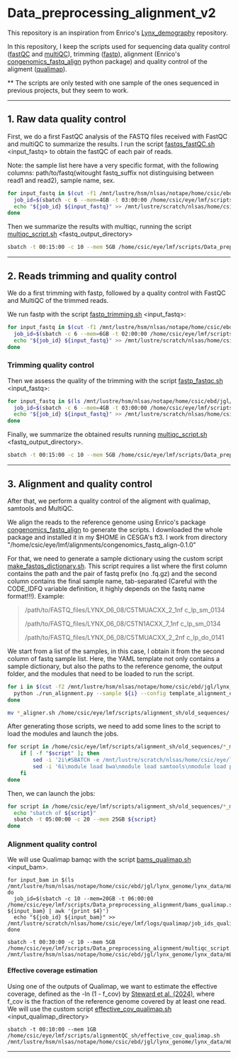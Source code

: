 # Data_preprocessing_alignment_v2

This repository is an inspiration from Enrico's [Lynx_demography](https://github.com/Enricobazzi/Lynx_Demography) repository.

In this repository, I keep the scripts used for sequencing data quality control ([fastQC](https://www.bioinformatics.babraham.ac.uk/projects/fastqc/) and [multiQC](https://multiqc.info/docs/)), trimming ([fastp](https://github.com/OpenGene/fastp)), alignment (Enrico's [congenomics_fastq_align](https://github.com/Enricobazzi/congenomics_fastq_align) python package) and quality control of the aligment ([qualimap](http://qualimap.conesalab.org/doc_html/analysis.html)).

** The scripts are only tested with one sample of the ones sequenced in previous projects, but they seem to work.

---

## 1. Raw data quality control

First, we do a first FastQC analysis of the FASTQ files received with FastQC and multiQC to summarize the results. I run the script [fastqs_fastQC.sh](https://github.com/luciamayorf/Data_preprocessing_alignment_v2/blob/main/scripts/fastqs_fastQC.sh) <input_fastq> to obtain the fastQC of each pair of reads.

Note: the sample list here have a very specific format, with the following columns: path/to/fastq(witought fastq_suffix not distinguising between read1 and read2), sample name, sex.

```bash
for input_fastq in $(cut -f1 /mnt/lustre/hsm/nlsas/notape/home/csic/ebd/jgl/lynx_genome/lynx_data/FASTQ_files/fastq_paths_samples_list_old_sequences.txt); do
  job_id=$(sbatch -c 6 --mem=4GB -t 03:00:00 /home/csic/eye/lmf/scripts/Data_preprocessing_alignment/fastqs_fastQC.sh ${input_fastq} | awk '{print $4}')
  echo "${job_id} ${input_fastq}" >> /mnt/lustre/scratch/nlsas/home/csic/eye/lmf/logs/fastqc/job_ids_fastqc_old_sequences.txt
done
```

Then we summarize the results with multiqc, running the script [multiqc_script.sh](https://github.com/luciamayorf/Data_preprocessing_alignment_v2/blob/main/scripts/multiqc_script.sh) <fastq_output_directory>

```bash
sbatch -t 00:15:00 -c 10 --mem 5GB /home/csic/eye/lmf/scripts/Data_preprocessing_alignment/multiqc_script.sh /mnt/lustre/hsm/nlsas/notape/home/csic/ebd/jgl/lynx_genome/lynx_data/FASTQ_files/genome_proyect_backup/fastq_genome_project/fastqc
```

---

## 2. Reads trimming and quality control

We do a first trimming with fastp, followed by a quality control with FastQC and MultiQC of the trimmed reads.

We run fastp with the script [fastp_trimming.sh](https://github.com/luciamayorf/Data_preprocessing_alignment_v2/blob/main/scripts/fastp_trimming.sh) <input_fastq>:
```bash
for input_fastq in $(cut -f1 /mnt/lustre/hsm/nlsas/notape/home/csic/ebd/jgl/lynx_genome/lynx_data/FASTQ_files/fastq_paths_samples_list_old_sequences.txt); do
  job_id=$(sbatch -c 6 --mem=6GB -t 02:00:00 /home/csic/eye/lmf/scripts/Data_preprocessing_alignment/fastp_trimming.sh ${input_fastq} | awk '{print $4}')
  echo "${job_id} ${input_fastq}" >> /mnt/lustre/scratch/nlsas/home/csic/eye/lmf/logs/fastp/job_ids_fastp_old_sequences.txt
done
```

### Trimming quality control

Then we assess the quality of the trimming with the script [fastp_fastqc.sh](https://github.com/luciamayorf/Data_preprocessing_alignment_v2/blob/main/scripts/fastp_fastqc.sh) <input_fastq>:

```bash
for input_fastq in $(ls /mnt/lustre/hsm/nlsas/notape/home/csic/ebd/jgl/lynx_genome/lynx_data/FASTQ_files/genome_proyect_backup/fastq_genome_project/fastp/*.fastp.fastq.gz); do
  job_id=$(sbatch -c 6 --mem=4GB -t 03:00:00 /home/csic/eye/lmf/scripts/Data_preprocessing_alignment/fastp_fastqc.sh ${input_fastq} | awk '{print $4}')
  echo "${job_id} ${input_fastq}" >> /mnt/lustre/scratch/nlsas/home/csic/eye/lmf/logs/fastqc/job_ids_fastqc_old_sequences.txt
done
```

Finally, we summarize the obtained results running [multiqc_script.sh](https://github.com/luciamayorf/Data_preprocessing_alignment_v2/blob/main/scripts/multiqc_script.sh) <fastq_output_directory>.

```bash
sbatch -t 00:15:00 -c 10 --mem 5GB /home/csic/eye/lmf/scripts/Data_preprocessing_alignment/multiqc_script.sh /mnt/lustre/hsm/nlsas/notape/home/csic/ebd/jgl/lynx_genome/lynx_data/FASTQ_files/genome_proyect_backup/fastq_genome_project/fastp/fastqc
```

---

## 3. Alignment and quality control

After that, we perform a quality control of the aligment with qualimap, samtools and MultiQC.

We align the reads to the reference genome using Enrico's package [congenomics_fastq_align](https://github.com/Enricobazzi/congenomics_fastq_align) to generate the scripts. I downloaded the whole package and installed it in my $HOME in CESGA's ft3. I work from directory "/home/csic/eye/lmf/alignments/congenomics_fastq_align-0.1.0"

For that, we need to generate a sample dictionary using the custom script [make_fastqs_dictionary.sh](https://github.com/luciamayorf/Data_preprocessing_alignment_v2/blob/main/scripts/make_fastqs_dictionary.sh). This script requires a list where the first column contains the path and the pair of fastq prefix (no .fq.gz) and the second column contains the final sample name, tab-separated (Careful with the CODE_IDFQ variable definition, it highly depends on the fastq name format!!!). Example:

> /path/to/FASTQ_files/LYNX_06_08/C5TMUACXX_2_1nf     c_lp_sm_0134
>
> /path/to/FASTQ_files/LYNX_06_08/C5TN1ACXX_7_1nf     c_lp_sm_0134
> 
> /path/to/FASTQ_files/LYNX_06_08/C5TMUACXX_2_2nf     c_lp_do_0141


We start from a list of the samples, in this case, I obtain it from the second column of fastq sample list. Here, the YAML template not only contains a sample dictionary, but also the paths to the reference genome, the output folder, and the modules that need to be loaded to run the script.

```bash
for i in $(cut -f2 /mnt/lustre/hsm/nlsas/notape/home/csic/ebd/jgl/lynx_genome/lynx_data/FASTQ_files/fastq_paths_samples_list_old_sequences.txt | sort -u); do
  python ./run_alignment.py --sample ${i} --config template_alignment_old_sequences.yml --test
done

mv *_aligner.sh /home/csic/eye/lmf/scripts/alignment_sh/old_sequences/
```

After generating those scripts, we need to add some lines to the script to load the modules and launch the jobs.
```bash
for script in /home/csic/eye/lmf/scripts/alignment_sh/old_sequences/*_mLynPar1.2_ref_aligner.sh; do
    if [ -f "$script" ]; then
        sed -i '2i\#SBATCH -e /mnt/lustre/scratch/nlsas/home/csic/eye/lmf/logs/alignments/slurm-%j.err\n#SBATCH -o /mnt/lustre/scratch/nlsas/home/csic/eye/lmf/logs/alignments/slurm-%j.out\n' "$script"
        sed -i '6i\module load bwa\nmodule load samtools\nmodule load picard\nmodule load gatk/3.7-0-gcfedb67\n' "$script"
    fi
done
```

Then, we can launch the jobs:
```bash
for script in /home/csic/eye/lmf/scripts/alignment_sh/old_sequences/*_mLynPar1.2_ref_aligner.sh; do
  echo "sbatch of ${script}"
  sbatch -t 05:00:00 -c 20 --mem 25GB ${script}    
done
```

### Alignment quality control

We will use Qualimap bamqc with the script [bams_qualimap.sh](https://github.com/luciamayorf/Data_preprocessing_alignment_v2/blob/main/scripts/bams_qualimap.sh) <input_bam>. 

```{bash}
for input_bam in $(ls /mnt/lustre/hsm/nlsas/notape/home/csic/ebd/jgl/lynx_genome/lynx_data/mLynPar1.2_ref_bams/old_sequences/*_mLynPar1.2_ref_sorted_rg_merged_sorted_rmdup_indelrealigner.bam); do
  job_id=$(sbatch -c 10 --mem=20GB -t 06:00:00 /home/csic/eye/lmf/scripts/Data_preprocessing_alignment/bams_qualimap.sh ${input_bam} | awk '{print $4}')
  echo "${job_id} ${input_bam}" >> /mnt/lustre/scratch/nlsas/home/csic/eye/lmf/logs/qualimap/job_ids_qualimap_old_sequences.txt
done

sbatch -t 00:30:00 -c 10 --mem 5GB /home/csic/eye/lmf/scripts/Data_preprocessing_alignment/multiqc_script.sh /mnt/lustre/hsm/nlsas/notape/home/csic/ebd/jgl/lynx_genome/lynx_data/mLynPar1.2_ref_bams/old_sequences/qualimap_output
```

#### Effective coverage estimation

Using one of the outputs of Qualimap, we want to estimate the effective coverage, defined as the -ln (1 - f_cov) by [Steward et al. (2024)](https://www.biorxiv.org/content/10.1101/2024.01.30.578044v1), where f_cov is the fraction of the reference genome covered by at least one read. We will use the custom script [effective_cov_qualimap.sh](https://github.com/luciamayorf/Data_preprocessing_alignment_v2/blob/main/scripts/effective_cov_qualimap.sh) <input_qualimap_directory>

```{bash}
sbatch -t 00:10:00 --mem 1GB /home/csic/eye/lmf/scripts/alignmentQC_sh/effective_cov_qualimap.sh /mnt/lustre/hsm/nlsas/notape/home/csic/ebd/jgl/lynx_genome/lynx_data/mLynPar1.2_ref_bams/pool_epil_all/qualimap_outpu
```


---
